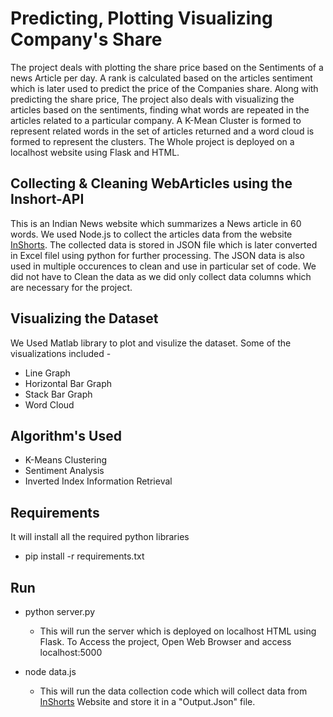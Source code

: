 # Predicting, Plotting Visualizing Company's Share
The project deals with plotting the share price based on the Sentiments of a news Article per day. A rank is calculated based on the articles sentiment which is later used to predict the price of the Companies share. Along with predicting the share price, The project also deals with visualizing the articles based on the sentiments, finding what words are repeated in the articles related to a particular company.
A K-Mean Cluster is formed to represent related words in the set of articles returned and a word cloud is formed to represent the clusters.
The Whole project is deployed on a localhost website using Flask and HTML.

## Collecting & Cleaning WebArticles using the Inshort-API
This is an Indian News website which summarizes a News article in 60 words. We used Node.js to collect the articles data from the website [InShorts](https://www.inshorts.com/). The collected data is stored in JSON file which is later converted in Excel filel using python for further processing. The JSON data is also used in multiple occurences to clean and use in particular set of code. 
We did not have to Clean the data as we did only collect data columns which are necessary for the project.

## Visualizing the Dataset
We Used Matlab library to plot and visulize the dataset.
Some of the visualizations included -
- Line Graph
- Horizontal Bar Graph
- Stack Bar Graph
- Word Cloud

## Algorithm's Used
- K-Means Clustering
- Sentiment Analysis
- Inverted Index Information Retrieval

## Requirements
It will install all the required python libraries
* pip install -r requirements.txt

## Run
- python server.py
  - This will run the server which is deployed on localhost HTML using Flask.
 To Access the project, Open Web Browser and access localhost:5000
 
- node data.js
  - This will run the data collection code which will collect data from [InShorts](https://www.inshorts.com/) Website and store it in a "Output.Json" file.

